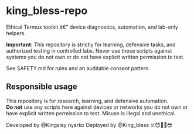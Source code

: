 # king_bless-repo

Ethical Termux toolkit â€” device diagnostics, automation, and lab-only helpers.

**Important:** This repository is strictly for learning, defensive tasks, and authorized testing in controlled labs. Never use these scripts against systems you do not own or do not have explicit written permission to test.

See SAFETY.md for rules and an auditable consent pattern.
## Responsible usage

This repository is for research, learning, and defensive automation.  
**Do not** use any scripts here against devices or networks you do not own or have explicit written permission to test. Misuse is illegal and unethical.

Developed by @Kingsley nyarko
Deployed by @King_bless ☠️😈🤖💥😎
